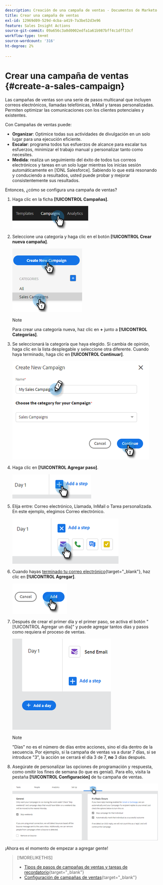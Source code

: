 ```yaml
---
description: Creación de una campaña de ventas - Documentos de Marketo - Documentación del producto
title: Crear una campaña de ventas
exl-id: 12969d09-529d-4cba-a419-7a3be52d3e96
feature: Sales Insight Actions
source-git-commit: 09a656c3a0d0002edfa1a61b987bff4c1dff33cf
workflow-type: tm+mt
source-wordcount: '316'
ht-degree: 2%

---
```


# Crear una campaña de ventas {#create-a-sales-campaign}

Las campañas de ventas son una serie de pasos multicanal que incluyen correos electrónicos, llamadas telefónicas, InMail y tareas personalizadas. Permiten optimizar las comunicaciones con los clientes potenciales y existentes.

Con Campañas de ventas puede:

* **Organizar**: Optimice todas sus actividades de divulgación en un solo lugar para una ejecución eficiente.
* **Escalar**: programa todos tus esfuerzos de alcance para escalar tus esfuerzos, minimizar el trabajo manual y personalizar tanto como necesites.
* **Medida**: realiza un seguimiento del éxito de todos tus correos electrónicos y tareas en un solo lugar mientras los inicias sesión automáticamente en [!DNL Salesforce]. Sabiendo lo que está resonando y conduciendo a resultados, usted puede probar y mejorar consistentemente sus resultados.

Entonces, ¿cómo se configura una campaña de ventas?

1. Haga clic en la ficha **[!UICONTROL Campañas]**.

   ![](assets/create-a-sales-campaign-1.png)

1. Seleccione una categoría y haga clic en el botón **[!UICONTROL Crear nueva campaña]**.

   ![](assets/create-a-sales-campaign-2.png)

   >[!NOTE]
   >
   >Para crear una categoría nueva, haz clic en **+** junto a **[!UICONTROL Categorías]**.

1. Se seleccionará la categoría que haya elegido. Si cambia de opinión, haga clic en la lista desplegable y seleccione otra diferente. Cuando haya terminado, haga clic en **[!UICONTROL Continuar]**.

   ![](assets/create-a-sales-campaign-3.png)

1. Haga clic en **[!UICONTROL Agregar paso]**.

   ![](assets/create-a-sales-campaign-4.png)

1. Elija entre: Correo electrónico, Llamada, InMail o Tarea personalizada. En este ejemplo, elegimos Correo electrónico.

   ![](assets/create-a-sales-campaign-5.png)

1. Cuando hayas [terminado tu correo electrónico](/help/marketo/product-docs/marketo-sales-insight/actions/campaigns/sales-campaign-step-types-and-reminder-tasks.md#email){target="_blank"}, haz clic en **[!UICONTROL Agregar]**.

   ![](assets/create-a-sales-campaign-6.png)

1. Después de crear el primer día y el primer paso, se activa el botón &quot;[!UICONTROL Agregar un día]&quot; y puede agregar tantos días y pasos como requiera el proceso de ventas.

   ![](assets/create-a-sales-campaign-7.png)

   >[!NOTE]
   >
   >&quot;Días&quot; no es el número de días entre acciones, sino el día dentro de la secuencia. Por ejemplo, si la campaña de ventas va a durar 7 días, si se introduce &quot;3&quot;, la acción se cerrará el día 3 de 7, **no** 3 días después.

1. Asegúrate de personalizar las opciones de programación y respuesta, como omitir los fines de semana (lo que es genial). Para ello, visita la pestaña **[!UICONTROL Configuración]** de tu campaña de ventas.

   ![](assets/create-a-sales-campaign-8.png)

¡Ahora es el momento de empezar a agregar gente!

>[!MORELIKETHIS]
>
>* [Tipos de pasos de campañas de ventas y tareas de recordatorio](/help/marketo/product-docs/marketo-sales-insight/actions/campaigns/sales-campaign-step-types-and-reminder-tasks.md){target="_blank"}
>* [Configuración de campañas de ventas](/help/marketo/product-docs/marketo-sales-insight/actions/campaigns/sales-campaign-settings.md){target="_blank"}
